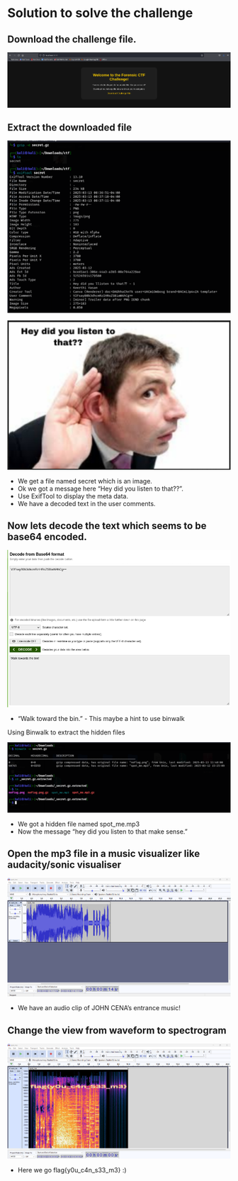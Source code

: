 # Solution to solve the challenge

## Download the challenge file.

![Screenshot 2025-03-13 181940.png](Screenshot_2025-03-13_181940.png)

## Extract the downloaded file

![Screenshot 2025-03-13 181100.png](Screenshot_2025-03-13_181100.png)

![Screenshot 2025-03-13 182114.png](Screenshot_2025-03-13_182114.png)

- We get a file named secret which is an image.
- Ok we got a message here “Hey did you listen to that??”.
- Use ExifTool to display the meta data.
- We have a decoded text in the user comments.

## Now lets decode the text which seems to be base64 encoded.

![Screenshot 2025-03-13 181142.png](Screenshot_2025-03-13_181142.png)

- “Walk toward the bin.” - This maybe a hint to use binwalk

Using Binwalk to extract the hidden files

![Screenshot 2025-03-13 181401.png](Screenshot_2025-03-13_181401.png)

- We got a hidden file named spot_me.mp3
- Now the message “hey did you listen to that make sense.”

## Open the mp3 file in a music visualizer like audacity/sonic visualiser

![Screenshot 2025-03-13 181609.png](Screenshot_2025-03-13_181609.png)

- We have an audio clip of JOHN CENA’s entrance music!

## Change the view from waveform to spectrogram

![Screenshot 2025-03-13 181526.png](Screenshot_2025-03-13_181526.png)

- Here we go flag{y0u_c4n_s33_m3} :)
